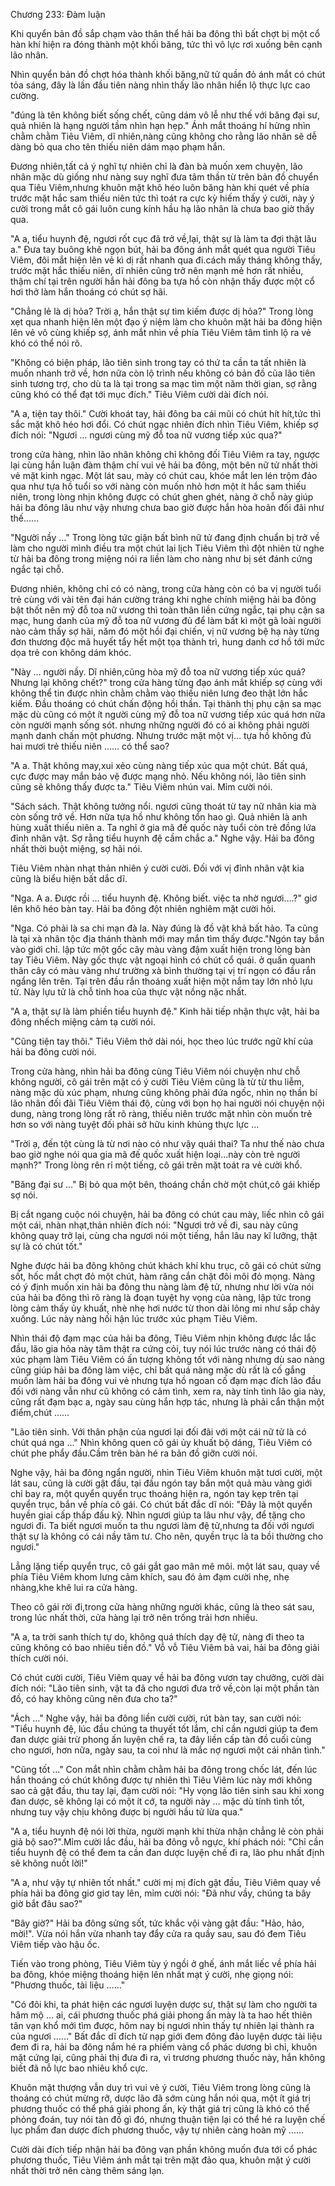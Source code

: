 




Chương 233: Đàm luận


Khi quyển bản đồ sắp chạm vào thân thể hải ba đông thì bất chợt bị một cổ hàn khí hiện ra đóng thành một khối băng, tức thì vô lực rơi xuống bên cạnh lão nhân.

Nhìn quyển bản đồ chợt hóa thành khối băng,nữ tử quần đỏ ánh mắt có chút tỏa sáng, đây là lần đầu tiên nàng nhìn thấy lão nhân hiển lộ thực lực cao cường.

"đúng là tên không biết sống chết, cũng dám vô lễ như thế với băng đại sư, quả nhiên là hạng người tầm nhìn hạn hẹp." Ánh mắt thoáng hí hửng nhìn chằm chằm Tiêu Viêm, dĩ nhiên,nàng cũng không cho rằng lão nhân sẽ dễ dàng bỏ qua cho tên thiếu niên dám mạo phạm hắn.

Đương nhiên,tất cả ý nghĩ tự nhiên chỉ là đàn bà muốn xem chuyện, lão nhân mặc dù giống như nàng suy nghĩ đưa tâm thần từ trên bản đồ chuyển qua Tiêu Viêm,nhưng khuôn mặt khô héo luôn băng hàn khi quét về phía trước mặt hắc sam thiếu niên tức thì toát ra cực kỳ hiếm thấy ý cười, này ý cười trong mắt cô gái luôn cung kính hầu hạ lão nhân là chưa bao giờ thấy qua.

"A a, tiểu huynh đệ, ngươi rốt cục đã trở về,lại, thật sự là làm ta đợi thật lâu a." Đưa tay buông khẽ ngọn bút, hải ba đông ánh mắt quét qua người Tiêu Viêm, đôi mắt hiện lên vẻ kì dị rất nhanh qua đi.cách mấy tháng không thấy, trước mặt hắc thiếu niên, dĩ nhiên cũng trở nên mạnh mẻ hơn rất nhiều, thậm chí tại trên người hắn hải đông ba tựa hồ còn nhận thấy được một cổ hơi thở làm hắn thoáng có chút sợ hãi.

"Chẳng lẻ là dị hỏa? Trời ạ, hắn thật sự tìm kiếm được dị hỏa?" Trong lòng xẹt qua nhanh hiện lên một đạo ý niệm làm cho khuôn mặt hải ba đông hiện lên vẻ vô cùng khiếp sợ, ánh mắt nhìn về phía Tiêu Viêm tâm tình lộ ra vẻ khó có thể nói rõ.

"Không có biện pháp, lão tiên sinh trong tay có thứ ta cần ta tất nhiên là muốn nhanh trở về, hơn nữa còn lộ trình nếu không có bản đồ của lão tiên sinh tương trợ, cho dù ta là tại trong sa mạc tìm một năm thời gian, sợ rằng cũng khó có thể đạt tới mục đích." Tiêu Viêm cười dài đích nói.

"A a, tiện tay thôi." Cười khoát tay, hải đông ba cái mũi có chút hít hít,tức thì sắc mặt khô héo hơi đổi. Có chút ngạc nhiên đích nhìn Tiêu Viêm, khiếp sợ đích nói: "Ngươi … ngươi cùng mỹ đỗ toa nữ vương tiếp xúc qua?"

trong cửa hàng, nhìn lão nhân không chỉ không đối Tiêu Viêm ra tay, ngược lại cùng hắn luận đàm thậm chí vui vẻ hải ba đông, một bên nữ tử nhất thời vẻ mặt kinh ngạc. Một lát sau, mày có chút cau, khóe mắt len lén trộm đảo qua như tựa hồ tuổi so với nàng còn muốn nhỏ hơn một ít hắc sam thiếu niên, trong lòng nhịn không được có chút ghen ghét, nàng ở chỗ này giúp hải ba đông lâu như vậy nhưng chưa bao giờ được hắn hòa hoãn đối đãi như thế……

"Người nầy …" Trong lòng tức giận bất bình nữ tử đang định chuẩn bị trở về làm cho người mình điều tra một chút lai lịch Tiêu Viêm thì đột nhiên từ nghe từ hải ba đông trong miệng nói ra liền làm cho nàng như bị sét đánh cứng ngắc tại chỗ.

Đương nhiên, không chỉ có có nàng, trong cửa hàng còn có ba vị người tuổi trẻ cùng với vài tên đại hán cường tráng khi nghe chính miệng hải ba đông bật thốt nên mỹ đỗ toa nữ vương thì toàn thân liền cứng ngắc, tại phụ cận sa mạc, hung danh của mỹ đỗ toa nữ vương đủ để làm bất kì một gã loài người nào cảm thấy sợ hãi, năm đó một hồi đại chiến, vị nữ vương bệ hạ này từng đơn thương độc mã huyết tẩy hết một tọa thành trì, hung danh cơ hồ tới mức dọa trẻ con không dám khóc.

"Này … người nầy. Dĩ nhiên,cũng hòa mỹ đỗ toa nữ vương tiếp xúc quá? Nhưng lại không chết?" trong cửa hàng từng đạo ánh mắt khiếp sợ cùng với không thể tin được nhìn chằm chằm vào thiếu niên lưng đeo thật lớn hắc kiếm. Đầu thoáng có chút chấn động hồi thần. Tại thành thị phụ cận sa mạc mặc dù cũng có một ít người cùng mỹ đỗ toa nữ vương tiếp xúc quá hơn nữa còn người mạnh sống sót. nhưng những người đó có ai không phải người mạnh danh chấn một phương. Nhưng trước mặt một vị… tựa hồ không đủ hai mươi trẻ thiếu niên …… có thể sao?

"A a. Thật không may,xui xẻo cùng nàng tiếp xúc qua một chút. Bất quá, cực được may mắn bảo vệ được mạng nhỏ. Nếu không nói, lão tiên sinh cũng sẽ không thấy được ta." Tiêu Viêm nhún vai. Mỉm cười nói.

"Sách sách. Thật không tưởng nổi. ngươi cũng thoát từ tay nữ nhân kia mà còn sống trở về. Hơn nữa tựa hồ như không tổn hao gì. Quả nhiên là anh hùng xuất thiếu niên a. Ta nghĩ ở gia mã đế quốc này tuổi còn trẻ đồng lứa đỉnh nhân vật. Sợ rằng tiểu huynh đệ cầm chắc a." Nghe vậy. Hải ba đông nhất thời buột miệng, sợ hãi nói.

Tiêu Viêm nhàn nhạt thản nhiên ý cười cười. Đối với vị đỉnh nhân vật kia cũng là biểu hiện bất dắc dĩ.

"Nga. A a. Được rồi … tiểu huynh đệ. Không biết. việc ta nhờ ngươi….?" giơ lên khô héo bàn tay. Hải ba đông đột nhiên nghiêm mặt cười hỏi.

"Nga. Có phải là sa chi mạn đà la. Này đúng là đồ vật khả bất hảo. Ta cũng là tại xà nhân tộc địa thánh thành mới may mắn tìm thấy được."Ngón tay bắn vào giới chỉ. lập tức một gốc cây màu vàng đậm xuất hiện trong lòng bàn tay Tiêu Viêm. Này gốc thực vật ngoại hình có chút cổ quái. ở quấn quanh thân cây có màu vàng như trường xà bình thường tại vị trí ngọn có đầu rắn ngẩng lên trên. Tại trên đầu rắn thoáng xuất hiện một nắm tay lớn nhỏ lựu tử. Này lựu tử là chỗ tinh hoa của thực vật nồng nặc nhất.

"A a, thật sự là làm phiền tiểu huynh đệ." Kinh hãi tiếp nhận thực vật, hải ba đông nhếch miệng cảm tạ cười nói.

"Cũng tiện tay thôi." Tiêu Viêm thở dài nói, học theo lúc trước ngữ khí của hải ba đông cười nói.

Trong cửa hàng, nhìn hải ba đông cùng Tiêu Viêm nói chuyện như chỗ không người, cô gái trên mặt có ý cười Tiêu Viêm cũng là từ từ thu liễm, nàng mặc dù xúc phạm, nhưng cũng không phải đứa ngốc, nhìn nọ thần bí lão nhân đối đãi Tiêu Viêm thái độ, cùng với bọn họ hai người nói chuyện nội dung, nàng trong lòng rất rõ ràng, thiếu niên trước mặt nhìn còn muốn trẻ hơn so với nàng tuyệt đối phải sở hữu kinh khủng thực lực …

"Trời ạ, đến tột cùng là từ nơi nào có như vậy quái thai? Ta như thế nào chưa bao giờ nghe nói qua gia mã đế quốc xuất hiện loại…này còn trẻ người mạnh?" Trong lòng rên rỉ một tiếng, cô gái trên mặt toát ra vẻ cười khổ.

"Băng đại sư …" Bị bỏ qua một bên, thoáng chần chờ một chút,cô gái khiếp sợ nói.

Bị cắt ngang cuộc nói chuyện, hải ba đông có chút cau mày, liếc nhìn cô gái một cái, nhàn nhạt,thản nhiên đích nói: "Ngươi trở về đi, sau này cũng không quay trở lại, cùng cha ngươi nói một tiếng, hắn lâu nay kĩ lưỡng, thật sự là có chút tốt."

Nghe được hải ba đông không chút khách khí khu trục, cô gái có chút sửng sốt, hốc mắt chợt đỏ một chút, hàm răng cắn chặt đôi môi đỏ mọng. Nàng có ý định muốn xin hải ba đông thu nàng làm đệ tử, nhưng như lời vừa nói của hải ba đông thì rõ ràng là đoạn tuyệt hy vọng của nàng, lập tức trong lòng cảm thấy ủy khuất, nhè nhẹ hơi nước từ thon dài lông mi như sắp chảy xuống. Lúc này nàng hối hận lúc trước xúc phạm Tiêu Viêm.

Nhìn thái độ đạm mạc của hải ba đông, Tiêu Viêm nhịn không được lắc lắc đầu, lão gia hỏa này tâm thật ra cứng cỏi, tuy nói lúc trước nàng có thái độ xúc phạm làm Tiêu Viêm có ấn tượng không tốt với nàng nhưng dù sao nàng cũng giúp hải ba đông làm việc, chỉ bất quá nàng mặc dù rất là cố gắng muốn làm hải ba đông vui vẻ nhưng tựa hồ ngoan cố đạm mạc đích lão đầu đối với nàng vẫn như cũ không có cảm tình, xem ra, này tính tình lão gia này, cũng rất đạm bạc a, ngày sau cùng hắn hợp tác, nhưng là phải cẩn thận một điểm,chút ……

"Lão tiên sinh. Với thân phận của ngươi lại đối đãi với một cái nữ tử là có chút quá nga …" Nhìn không quen cô gái ủy khuất bộ dáng, Tiêu Viêm có chút phe phẩy đầu.Cầm trên bàn hé ra bản đồ giỡn cười nói.

Nghe vậy, hải ba đông ngẩn người, nhìn Tiêu Viêm khuôn mặt tươi cười, một lát sau, cũng là cười gật đầu, tại đầu ngón tay bắn một quả màu vàng giới chỉ bay ra, một quyển quyển trục thoáng hiện ra, ngón tay kẹp trên tại quyển trục, bắn về phía cô gái. Có chút bất đắc dĩ nói: "Đây là một quyển huyền giai cấp thấp đấu kỹ. Nhìn ngươi giúp ta lâu như vậy, để tặng cho ngươi đi. Ta biết ngươi muốn ta thu ngươi làm đệ tử,nhưng ta đối với ngươi thật sự là không có cái nầy tâm tư. Cho nên, quyền trục là ta bồi thường cho ngươi."

Lẳng lặng tiếp quyển trục, cô gái gắt gao mân mê môi. một lát sau, quay về phía Tiêu Viêm khom lưng cảm khích, sau đó ảm đạm cười nhẹ, nhẹ nhàng,khe khẽ lui ra cửa hàng.

Theo cô gái rời đi,trong cửa hàng những người khác, cũng là theo sát sau, trong lúc nhất thời, cửa hàng lại trở nên trống trải hơn nhiều.

"A a, ta trời sanh thích tự do, không quá thích dạy đệ tử, nàng đi theo ta cũng không có bao nhiêu tiền đồ." Vỗ vỗ Tiêu Viêm bả vai, hải ba đông giải thích cười nói.

Có chút cười cười, Tiêu Viêm quay về hải ba đông vươn tay chưởng, cười dài đích nói: "Lão tiên sinh, vật ta đã cho ngươi đưa trở về,còn lại một phần tàn đồ, có hay không cũng nên đưa cho ta?"

"Ách …" Nghe vậy, hải ba đông liền cười cười, rút bàn tay, san cười nói: "Tiểu huynh đệ, lúc đầu chúng ta thuyết tốt lắm, chỉ cần ngươi giúp ta đem đan dược giải trừ phong ấn luyện chế ra, ta đây liền cấp tàn đồ cuối cùng cho ngươi, hơn nữa, ngày sau, ta coi như là mắc nợ ngươi một cái nhân tình."

"Cũng tốt …" Con mắt nhìn chằm chằm hải ba đông trong chốc lát, đến lúc hắn thoáng có chút không được tự nhiên thì Tiêu Viêm lúc này mới không sao cả gật đầu, thu tay lại, đạm cười nói: "Hy vọng lão tiên sinh sau khi xong đan dược, sẽ không lại có một ít cớ, ta người này … mặc dù tính tình tốt, nhưng tuy vậy chịu không được bị người hầu tử lừa qua."

"A a, tiểu huynh đệ nói lời thừa, người mạnh khi thừa nhận chẳng lẻ còn phải giả bộ sao?".Mỉm cười lắc đầu, hải ba đông vỗ ngực, khí phách nói: "Chỉ cần tiểu huynh đệ có thể đem ta cần đan dược luyện chế đi ra, lão phu nhất định sẽ không nuốt lời!"

"A a, như vậy tự nhiên tốt nhất." cười mị mị đích gật đầu, Tiêu Viêm quay về phía hải ba đông giơ giơ tay lên, mỉm cười nói: "Đã như vầy, chúng ta bây giờ bắt đâu sao?"

"Bây giờ?" Hải ba đông sửng sốt, tức khắc vội vàng gật đầu: "Hảo, hảo, mời!". Vừa nói hắn vừa nhanh tay đẩy cửa ra quầy sau, sau đó đem Tiêu Viêm tiếp vào hậu ốc.

Tiến vào trong phòng, Tiêu Viêm tùy ý ngồi ở ghế, ánh mắt liếc về phía hải ba đông, khóe miệng thoáng hiện lên nhất mạt ý cười, nhẹ giọng nói: "Phương thuốc, tài liệu ……"

"Có đôi khi, ta phát hiện các ngươi luyện dược sư, thật sự làm cho người ta hâm mộ … ai, cái phương thuốc phá giải phong ấn mày là ta hao hết thiên tân vạn khổ mới tìm được, hôm nay bị ngươi nhìn thấy tự nhiên lại thành ra của ngươi ……" Bất đắc dĩ đích từ nạp giới đem đông đảo luyện dược tài liệu đem đi ra, hải ba đông nắm hé ra phiếm vàng cổ phác dương bì chỉ, khuôn mặt cứng lại, cũng phải thị đưa đi ra, vì trương phương thuốc này, hắn không biết đã nỗ lực bao nhiêu khổ cực.

Khuôn mặt thượng vẫn duy trì vui vẻ ý cười, Tiêu Viêm trong lòng cũng là thoáng có chút mừng rỡ, dược lão đã sớm cùng hắn nói qua, một ít giá trị phương thuốc có thể phá giải phong ấn, kỳ thật giá trị cũng là khó có thể phỏng đoán, tuy nói tàn đồ gì đó, nhưng thuận tiện lại có thể hé ra luyện chế lục phẩm đan dược đích phương thuốc, vậy tự nhiên càng hoàn mỹ ……

Cười dài đích tiếp nhận hải ba đông vạn phần không muốn đưa tới cổ phác phương thuốc, Tiêu Viêm ánh mắt tại trên mặt đảo qua, khuôn mặt ý cười nhất thời trở nên càng thêm sáng lạn.




